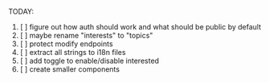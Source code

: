 TODAY:

1. [ ] figure out how auth should work and what should be public by default
1. [ ] maybe rename "interests" to "topics"
1. [ ] protect modify endpoints
1. [ ] extract all strings to i18n files
1. [ ] add toggle to enable/disable interested
1. [ ] create smaller components
